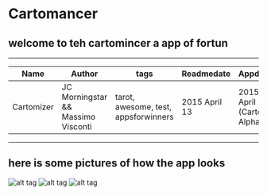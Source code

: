 # Cartomancer
## welcome to teh cartomincer a app of fortun

---

| Name | Author | tags | Readmedate | Appdate |
| --- | --- | --- | --- | --- |
| Cartomizer | JC Morningstar && Massimo Visconti | tarot, awesome, test, appsforwinners | 2015 April 13 | 2015 April 10 (Carto Alpha) |

---

## here is some pictures of how the app looks

![alt tag](https://github.com/lolagin/Cartomancer-LHLw5/blob/whatever/tarotgrabJ3.jpg)
![alt tag](https://github.com/lolagin/Cartomancer-LHLw5/blob/whatever/tarotgrab2.jpg)
![alt tag](https://github.com/lolagin/Cartomancer-LHLw5/blob/whatever/tarotgrabj1.jpg)
